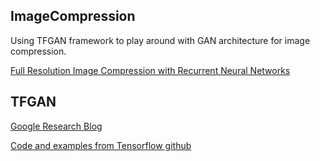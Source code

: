 ## ImageCompression
Using TFGAN framework to play around with GAN architecture for image compression.

[Full Resolution Image Compression with Recurrent Neural Networks](https://arxiv.org/abs/1608.05148)

## TFGAN

[Google Research Blog](https://research.googleblog.com/2017/12/tfgan-lightweight-library-for.html)

[Code and examples from Tensorflow github](https://github.com/tensorflow/models/tree/master/research/gan)
